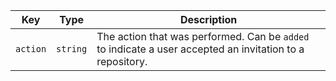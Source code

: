 Key | Type | Description
----|------|-------------
`action` | `string` | The action that was performed. Can be `added` to indicate a user accepted an invitation to a repository.